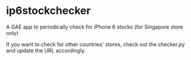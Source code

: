 ip6stockchecker
===============

A GAE app to periodically check for iPhone 6 stocks (for Singapore store only)

If you want to check for other countries' stores, check out the checker.py and update the URL accordingly. 
